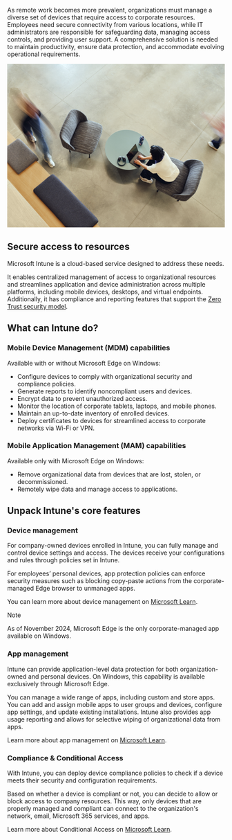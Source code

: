 As remote work becomes more prevalent, organizations must manage a diverse set of devices that require access to corporate resources. Employees need secure connectivity from various locations, while IT administrators are responsible for safeguarding data, managing access controls, and providing user support. A comprehensive solution is needed to maintain productivity, ensure data protection, and accommodate evolving operational requirements.

![A photograph showing an arial view of a remote worker using a laptop while seated in a building lobby.](../media/remote-worker.png)

## Secure access to resources

Microsoft Intune is a cloud-based service designed to address these needs.

It enables centralized management of access to organizational resources and streamlines application and device administration across multiple platforms, including mobile devices, desktops, and virtual endpoints. Additionally, it has compliance and reporting features that support the [Zero Trust security model](/mem/intune/fundamentals/zero-trust-with-microsoft-intune).

## What can Intune do?

### Mobile Device Management (MDM) capabilities

Available with or without Microsoft Edge on Windows:

- Configure devices to comply with organizational security and compliance policies.
- Generate reports to identify noncompliant users and devices.
- Encrypt data to prevent unauthorized access.
- Monitor the location of corporate tablets, laptops, and mobile phones.
- Maintain an up-to-date inventory of enrolled devices.
- Deploy certificates to devices for streamlined access to corporate networks via Wi-Fi or VPN.

### Mobile Application Management (MAM) capabilities

Available only with Microsoft Edge on Windows:

- Remove organizational data from devices that are lost, stolen, or decommissioned.
- Remotely wipe data and manage access to applications.

## Unpack Intune's core features

### Device management

For company-owned devices enrolled in Intune, you can fully manage and control device settings and access. The devices receive your configurations and rules through policies set in Intune.

For employees’ personal devices, app protection policies can enforce security measures such as blocking copy-paste actions from the corporate-managed Edge browser to unmanaged apps.

You can learn more about device management on [Microsoft Learn](/mem/intune/fundamentals/what-is-intune#manage-devices).

> [!NOTE]
> As of November 2024, Microsoft Edge is the only corporate-managed app available on Windows.

### App management

Intune can provide application-level data protection for both organization-owned and personal devices. On Windows, this capability is available exclusively through Microsoft Edge.

You can manage a wide range of apps, including custom and store apps. You can add and assign mobile apps to user groups and devices, configure app settings, and update existing installations. Intune also provides app usage reporting and allows for selective wiping of organizational data from apps.

Learn more about app management on [Microsoft Learn](/mem/intune/fundamentals/manage-apps).

### Compliance & Conditional Access

With Intune, you can deploy device compliance policies to check if a device meets their security and configuration requirements.

Based on whether a device is compliant or not, you can decide to allow or block access to company resources. This way, only devices that are properly managed and compliant can connect to the organization's network, email, Microsoft 365 services, and apps.

Learn more about Conditional Access on [Microsoft Learn](/mem/intune/protect/device-compliance-get-started).